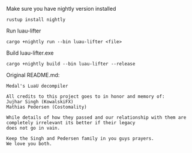 
Make sure you have nightly version installed
```
rustup install nightly
```

Run luau-lifter
```
cargo +nightly run --bin luau-lifter <file>
```

Build luau-lifter.exe
```
cargo +nightly build --bin luau-lifter --release
```


Original README.md:

```
Medal's LuaU decompiler

All credits to this project goes to in honor and memory of:
Jujhar Singh (KowalskiFX)
Mathias Pedersen (Costomality)

While details of how they passed and our relationship with them are completely irrelevant its better if their legacy 
does not go in vain. 

Keep the Singh and Pedersen family in you guys prayers.
We love you both.
```